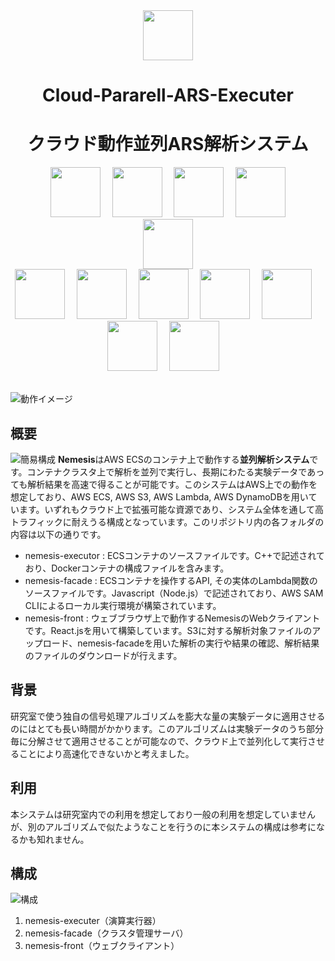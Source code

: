 <div align="center" style="vertical-align: center;">
  <img src="https://cdn.rpaka.dev/icon/nemesis.png" height="80px" />
  <h1>Cloud-Pararell-ARS-Executer</h1>
  <h1>クラウド動作並列ARS解析システム</h1>
  <img src="https://cdn.rpaka.dev/logo/cpp.png" height="80px" style="padding-right: 15px" />
  <img src="https://cdn.rpaka.dev/logo/nodejs.svg" height="80px" style="padding-right: 15px" />
  <img src="https://cdn.rpaka.dev/logo/js.png" height="80px" style="padding-right: 15px" />
  <img src="https://cdn.rpaka.dev/logo/react.svg" height="80px" />
  <br/>
  <img src="https://cdn.rpaka.dev/logo/docker.svg" height="80px" />
  <br/>
  <img src="https://cdn.rpaka.dev/logo/aws-apigateway.svg" height="80px" style="padding-right: 15px" />
  <img src="https://cdn.rpaka.dev/logo/aws-cf.svg" height="80px" style="padding-right: 15px" />
  <img src="https://cdn.rpaka.dev/logo/aws-lambda.svg" height="80px" style="padding-right: 15px" />
  <img src="https://cdn.rpaka.dev/logo/aws-ecs.svg" height="80px" style="padding-right: 15px" />
  <img src="https://cdn.rpaka.dev/logo/aws-ecr.svg" height="80px" style="padding-right: 15px" />
  <img src="https://cdn.rpaka.dev/logo/aws-ddb.svg" height="80px" style="padding-right: 15px" />
  <img src="https://cdn.rpaka.dev/logo/aws-s3.svg" height="80px" style="padding-right: 15px" />
</div><br />

![動作イメージ](https://cdn.rpaka.dev/useimage/nemesis/front.png)

## 概要
![簡易構成](https://cdn.rpaka.dev/useimage/nemesis/scheme.jpg)
**Nemesis**はAWS ECSのコンテナ上で動作する**並列解析システム**です。コンテナクラスタ上で解析を並列で実行し、長期にわたる実験データであっても解析結果を高速で得ることが可能です。このシステムはAWS上での動作を想定しており、AWS ECS, AWS S3, AWS Lambda, AWS DynamoDBを用いています。いずれもクラウド上で拡張可能な資源であり、システム全体を通して高トラフィックに耐えうる構成となっています。このリポジトリ内の各フォルダの内容は以下の通りです。

- nemesis-executor : ECSコンテナのソースファイルです。C++で記述されており、Dockerコンテナの構成ファイルを含みます。
- nemesis-facade : ECSコンテナを操作するAPI, その実体のLambda関数のソースファイルです。Javascript（Node.js）で記述されており、AWS SAM CLIによるローカル実行環境が構築されています。
- nemesis-front : ウェブブラウザ上で動作するNemesisのWebクライアントです。React.jsを用いて構築しています。S3に対する解析対象ファイルのアップロード、nemesis-facadeを用いた解析の実行や結果の確認、解析結果のファイルのダウンロードが行えます。

## 背景
研究室で使う独自の信号処理アルゴリズムを膨大な量の実験データに適用させるのにはとても長い時間がかかります。このアルゴリズムは実験データのうち部分毎に分解させて適用させることが可能なので、クラウド上で並列化して実行させることにより高速化できないかと考えました。

## 利用
本システムは研究室内での利用を想定しており一般の利用を想定していませんが、別のアルゴリズムで似たようなことを行うのに本システムの構成は参考になるかも知れません。

## 構成
![構成](https://cdn.rpaka.dev/arch/nemesis_2.jpg)

1. nemesis-executer（演算実行器）
2. nemesis-facade（クラスタ管理サーバ）
3. nemesis-front（ウェブクライアント）

<!-- ## 機能 -->

<!-- ## 動作環境 -->

<!-- ## 利用ライブラリ
- []() -->
